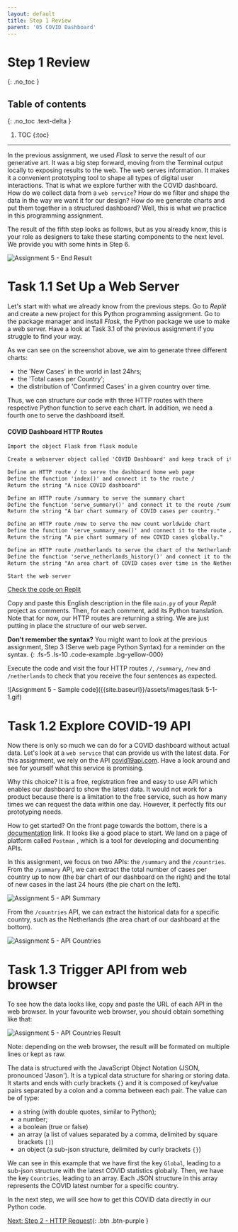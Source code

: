 ```yaml
---
layout: default
title: Step 1 Review
parent: '05 COVID Dashboard'
---
```


# Step 1 Review

{: .no_toc }

## Table of contents

{: .no_toc .text-delta }

1. TOC
   {:toc}

---

In the previous assignment, we used _Flask_ to serve the result of our generative art. It was a big step forward, moving from the Terminal output locally to exposing results to the web. The web serves information. It makes it a convenient prototyping tool to shape all types of digital user interactions. That is what we explore further with the COVID dashboard. How do we collect data from a `web service`? How do we filter and shape the data in the way we want it for our design? How do we generate charts and put them together in a structured dashboard? Well, this is what we practice in this programming assignment.

The result of the fifth step looks as follows, but as you already know, this is your role as designers to take these starting components to the next level. We provide you with some hints in Step 6.

![Assignment 5 - End Result]({{site.baseurl}}/assets/images/assignment5-end-result.png)

# Task 1.1 Set Up a Web Server

Let's start with what we already know from the previous steps. Go to _Replit_ and create a new project for this Python programming assignment. Go to the package manager and install _Flask_, the Python package we use to make a web server. Have a look at Task 3.1 of the previous assignment if you struggle to find your way.

As we can see on the screenshot above, we aim to generate three different charts:

- the 'New Cases' in the world in last 24hrs;
- the 'Total cases per Country';
- the distribution of 'Confirmed Cases' in a given country over time.

Thus, we can structure our code with three HTTP routes with there respective Python function to serve each chart. In addition, we need a fourth one to serve the dashboard itself.

#### COVID Dashboard HTTP Routes

```markdown
Import the object Flask from flask module

Create a webserver object called 'COVID Dashboard' and keep track of it in the variable called server

Define an HTTP route / to serve the dashboard home web page
Define the function 'index()' and connect it to the route /
Return the string "A nice COVID dashboard"

Define an HTTP route /summary to serve the summary chart
Define the function 'serve_summary()' and connect it to the route /summary
Return the string "A bar chart summary of COVID cases per country."

Define an HTTP route /new to serve the new count worldwide chart
Define the function 'serve_summary_new()' and connect it to the route /new
Return the string "A pie chart summary of new COVID cases globally."

Define an HTTP route /netherlands to serve the chart of the Netherlands
Define the function 'serve_netherlands_history()' and connect it to the route /netherlands
Return the string "An area chart of COVID cases over time in the Netherlands."

Start the web server
```

[Check the code on Replit](https://repl.it/@IO1075/step1)

Copy and paste this English description in the file `main.py` of your _Replit_ project as comments. Then, for each comment, add its Python translation. Note that for now, our HTTP routes are returning a string. We are just putting in place the structure of our web server.

**Don't remember the syntax?** You might want to look at the previous assignment, Step 3 (Serve web page Python Syntax) for a reminder on the syntax.
{: .fs-5 .ls-10 .code-example .bg-yellow-000}

Execute the code and visit the four HTTP routes `/`, `/summary`, `/new` and `/netherlands` to check that you receive the four sentences as expected.

![Assignment 5 - Sample code]({{site.baseurl}}/assets/images/task 5-1-1.gif)

# Task 1.2 Explore COVID-19 API

Now there is only so much we can do for a COVID dashboard without actual data. Let's look at a `web service` that can provide us with the latest data. For this assignment, we rely on the API [covid19api.com](http://covid19api.com). Have a look around and see for yourself what this service is promising.

Why this choice? It is a free, registration free and easy to use API which enables our dashboard to show the latest data. It would not work for a product because there is a limitation to the free service, such as how many times we can request the data within one day. However, it perfectly fits our prototyping needs.

How to get started? On the front page towards the bottom, there is a [documentation](https://documenter.getpostman.com/view/10808728/SzS8rjbc) link. It looks like a good place to start. We land on a page of platform called `Postman` , which is a tool for developing and documenting APIs.

In this assignment, we focus on two APIs: the `/summary` and the `/countries`. From the `/summary` API, we can extract the total number of cases per country up to now (the bar chart of our dashboard on the right) and the total of new cases in the last 24 hours (the pie chart on the left).

![Assignment 5 - API Summary]({{site.baseurl}}/assets/images/assignment5-step1-summary.png)

From the `/countries` API, we can extract the historical data for a specific country, such as the Netherlands (the area chart of our dashboard at the bottom).

![Assignment 5 - API Countries]({{site.baseurl}}/assets/images/assignment5-step1-countries.png)

# Task 1.3 Trigger API from web browser

To see how the data looks like, copy and paste the URL of each API in the web browser. In your favourite web browser, you should obtain something like that:

![Assignment 5 - API Countries Result]({{site.baseurl}}/assets/images/assignment5-step1-json.png)

Note: depending on the web browser, the result will be formated on multiple lines or kept as raw.

The data is structured with the JavaScript Object Notation (JSON, pronounced 'Jason'). It is a typical data structure for sharing or storing data. It starts and ends with curly brackets `{}` and it is composed of key/value pairs separated by a colon and a comma between each pair. The value can be of type:

- a string (with double quotes, similar to Python);
- a number;
- a boolean (true or false)
- an array (a list of values separated by a comma, delimited by square brackets `[]`)
- an object (a sub-json structure, delimited by curly brackets `{}`)

We can see in this example that we have first the key `Global`, leading to a sub-json structure with the latest COVID statistics globally. Then, we have the key `Countries`, leading to an array. Each JSON structure in this array represents the COVID latest number for a specific country.

In the next step, we will see how to get this COVID data directly in our Python code.

[Next: Step 2 - HTTP Request]({{site.baseurl}}/assignments/05-covid-dashboard/step2){: .btn .btn-purple }
